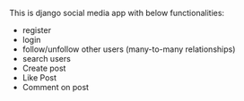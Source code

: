 This is django social media app with below functionalities:

- register
- login
- follow/unfollow other users (many-to-many relationships)
- search users
- Create post
- Like Post
- Comment on post